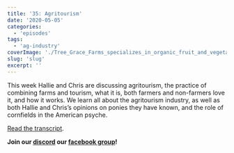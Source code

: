```yaml
---
title: '35: Agritourism'
date: '2020-05-05'
categories:
  - 'episodes'
tags:
  - 'ag-industry'
coverImage: './Tree_Grace_Farms_specializes_in_organic_fruit_and_vegetables._Families_can_visit_the_farm_and_harvest_fresh_produce._24821411950-scaled.jpg'
slug: 'slug'
excerpt: ''
---
```


This week Hallie and Chris are discussing agritourism, the practice of combining farms and tourism, what it is, both farmers and non-farmers love it, and how it works. We learn all about the agritourism industry, as well as both Hallie and Chris’s opinions on ponies they have known, and the role of cornfields in the American psyche.

[Read the transcript](https://12go.onetogrowonpod.com/35-agritourism-transcript/).

**Join our [discord](http://onetogrowonpod.com/discord) our [facebook group](http://onetogrowonpod.com/group)!**
